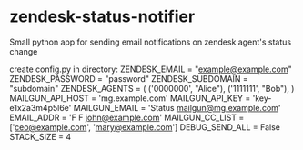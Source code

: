 # zendesk-status-notifier
Small python app for sending email notifications on zendesk agent's status change

create config.py in directory:
ZENDESK_EMAIL = "example@example.com"
ZENDESK_PASSWORD = "password"
ZENDESK_SUBDOMAIN = "subdomain"
ZENDESK_AGENTS = (
    ('0000000', "Alice"),
    ('1111111', "Bob"),
)
MAILGUN_API_HOST = 'mg.example.com'
MAILGUN_API_KEY = 'key-e1x2a3m4p5l6e'
MAILGUN_EMAIL = 'Status <mailgun@mg.example.com>'
EMAIL_ADDR = 'F F <john@example.com>'
MAILGUN_CC_LIST = ['ceo@example.com', 'mary@example.com']
DEBUG_SEND_ALL = False
STACK_SIZE = 4